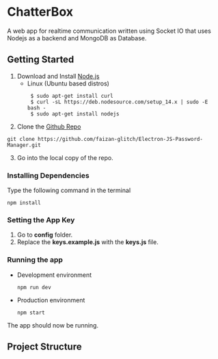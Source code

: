 # ChatterBox
A web app for realtime communication written using Socket IO that uses Nodejs as a backend and MongoDB as Database.
## Getting Started
1. Download and Install [Node.js](https://nodejs.org/en/download/)
      * Linux (Ubuntu based distros)
        ```console
         $ sudo apt-get install curl
         $ curl -sL https://deb.nodesource.com/setup_14.x | sudo -E bash -
         $ sudo apt-get install nodejs
        ```
2. Clone the [Github Repo](https://github.com/faizan-glitch/Electron-JS-Password-Manager.git)
  ```properties
  git clone https://github.com/faizan-glitch/Electron-JS-Password-Manager.git
  ```
3. Go into the local copy of the repo.
### Installing Dependencies
Type the following command in the terminal
 ```properties
 npm install
 ```
### Setting the App Key
1. Go to **config** folder.
2. Replace the **keys.example.js** with the **keys.js** file.
### Running the app
  * Development environment
    ```properties
    npm run dev
    ```
  * Production environment
    ```properties
    npm start
    ```
The app should now be running. 

 ## Project Structure

